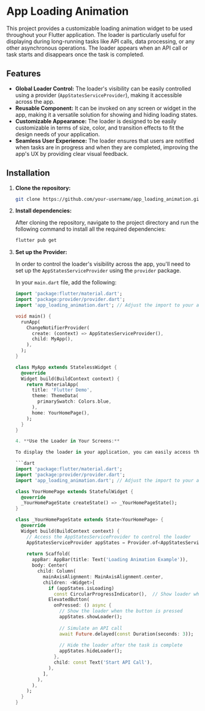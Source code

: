 # App Loading Animation

This project provides a customizable loading animation widget to be used throughout your Flutter application. The loader is particularly useful for displaying during long-running tasks like API calls, data processing, or any other asynchronous operations. The loader appears when an API call or task starts and disappears once the task is completed.

## Features

- **Global Loader Control:** The loader's visibility can be easily controlled using a provider (`AppStatesServiceProvider`), making it accessible across the app.
- **Reusable Component:** It can be invoked on any screen or widget in the app, making it a versatile solution for showing and hiding loading states.
- **Customizable Appearance:** The loader is designed to be easily customizable in terms of size, color, and transition effects to fit the design needs of your application.
- **Seamless User Experience:** The loader ensures that users are notified when tasks are in progress and when they are completed, improving the app's UX by providing clear visual feedback.

## Installation

1. **Clone the repository:**

   ```bash
   git clone https://github.com/your-username/app_loading_animation.git

2. **Install dependencies:**

   After cloning the repository, navigate to the project directory and run the following command to install all the required dependencies:

   ```bash
   flutter pub get

3. **Set up the Provider:**

   In order to control the loader's visibility across the app, you'll need to set up the `AppStatesServiceProvider` using the `provider` package. 

   In your `main.dart` file, add the following:

   ```dart
   import 'package:flutter/material.dart';
   import 'package:provider/provider.dart';
   import 'app_loading_animation.dart'; // Adjust the import to your actual file structure

   void main() {
     runApp(
       ChangeNotifierProvider(
         create: (context) => AppStatesServiceProvider(),
         child: MyApp(),
       ),
     );
   }

   class MyApp extends StatelessWidget {
     @override
     Widget build(BuildContext context) {
       return MaterialApp(
         title: 'Flutter Demo',
         theme: ThemeData(
           primarySwatch: Colors.blue,
         ),
         home: YourHomePage(),
       );
     }
   }

   4. **Use the Loader in Your Screens:**

   To display the loader in your application, you can easily access the `AppStatesServiceProvider` using `Provider.of` or `Consumer` in any widget where you want to show the loading animation. For example, in a screen where you want to show a loader during an API call:

   ```dart
   import 'package:flutter/material.dart';
   import 'package:provider/provider.dart';
   import 'app_loading_animation.dart'; // Adjust the import to your actual file structure

   class YourHomePage extends StatefulWidget {
     @override
     _YourHomePageState createState() => _YourHomePageState();
   }

   class _YourHomePageState extends State<YourHomePage> {
     @override
     Widget build(BuildContext context) {
       // Access the AppStatesServiceProvider to control the loader
       AppStatesServiceProvider appStates = Provider.of<AppStatesServiceProvider>(context);
       
       return Scaffold(
         appBar: AppBar(title: Text('Loading Animation Example')),
         body: Center(
           child: Column(
             mainAxisAlignment: MainAxisAlignment.center,
             children: <Widget>[
               if (appStates.isLoading)
                 const CircularProgressIndicator(),  // Show loader when isLoading is true
               ElevatedButton(
                 onPressed: () async {
                   // Show the loader when the button is pressed
                   appStates.showLoader();
                   
                   // Simulate an API call
                   await Future.delayed(const Duration(seconds: 3));
                   
                   // Hide the loader after the task is complete
                   appStates.hideLoader();
                 },
                 child: const Text('Start API Call'),
               ),
             ],
           ),
         ),
       );
     }
   }